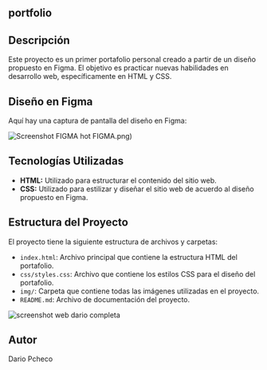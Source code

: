 ## portfolio

## Descripción

Este proyecto es un primer portafolio personal creado a partir de un diseño propuesto en Figma. El objetivo es practicar nuevas habilidades en desarrollo web, específicamente en HTML y CSS.

## Diseño en Figma

Aquí hay una captura de pantalla del diseño en Figma:

![Screenshot FIGMA](https://github.com/Dario3111/Portfolio-dario/assets/174448919/274f5231-efa1-4530-afb4-a3d99b44815c)
hot FIGMA.png)

## Tecnologías Utilizadas

- **HTML:** Utilizado para estructurar el contenido del sitio web.
- **CSS:** Utilizado para estilizar y diseñar el sitio web de acuerdo al diseño propuesto en Figma.

## Estructura del Proyecto


El proyecto tiene la siguiente estructura de archivos y carpetas:

- `index.html`: Archivo principal que contiene la estructura HTML del portafolio.
- `css/styles.css`: Archivo que contiene los estilos CSS para el diseño del portafolio.
- `img/`: Carpeta que contiene todas las imágenes utilizadas en el proyecto.
- `README.md`: Archivo de documentación del proyecto.

![screenshot web dario completa](https://github.com/Dario3111/Portfolio-dario/assets/174448919/c5608efa-95a2-4ab0-bfd0-8adebbbca621)

## Autor

Dario Pcheco
